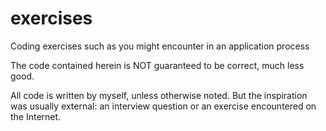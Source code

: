 # exercises
Coding exercises such as you might encounter in an application process

The code contained herein is NOT guaranteed to be correct, much less good.

All code is written by myself, unless otherwise noted. But the inspiration was usually external: an interview question or an exercise encountered on the Internet.
